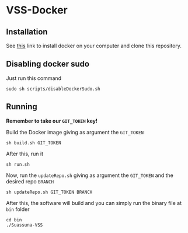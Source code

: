 # VSS-Docker

## Installation

See [this](https://docs.docker.com/engine/install/ubuntu/#installation-methods) link to install docker on your computer and clone this repository.

## Disabling docker sudo
Just run this command

```
sudo sh scripts/disableDockerSudo.sh
```

## Running
**Remember to take our ``GIT_TOKEN`` key!**

Build the Docker image giving as argument the ``GIT_TOKEN``

```
sh build.sh GIT_TOKEN
```

After this, run it

```
sh run.sh
```

Now, run the `updateRepo.sh` giving as argument the ``GIT_TOKEN`` and the desired repo ``BRANCH``

```
sh updateRepo.sh GIT_TOKEN BRANCH
```

After this, the software will build and you can simply run the binary file at ``bin`` folder

```
cd bin
./Suassuna-VSS
```
